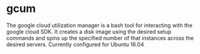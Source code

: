# gcum
The google cloud utilization manager is a bash tool for interacting with the google cloud SDK. It creates a disk image using the desired setup commands and spins up the specified number of that instances across the desired servers. Currently configured for Ubuntu 16.04
